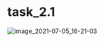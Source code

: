 # task_2.1
![image_2021-07-05_16-21-03](https://user-images.githubusercontent.com/33248174/124643151-62918a80-de99-11eb-9ef1-57baf6fb63a2.png)
